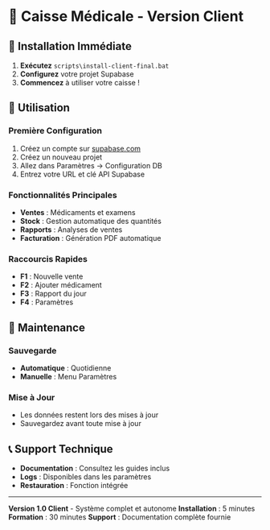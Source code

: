 
# 🏥 Caisse Médicale - Version Client

## 🚀 Installation Immédiate

1. **Exécutez** `scripts\install-client-final.bat`
2. **Configurez** votre projet Supabase
3. **Commencez** à utiliser votre caisse !

## 📖 Utilisation

### Première Configuration
1. Créez un compte sur [supabase.com](https://supabase.com)
2. Créez un nouveau projet
3. Allez dans Paramètres → Configuration DB
4. Entrez votre URL et clé API Supabase

### Fonctionnalités Principales
- **Ventes** : Médicaments et examens
- **Stock** : Gestion automatique des quantités
- **Rapports** : Analyses de ventes
- **Facturation** : Génération PDF automatique

### Raccourcis Rapides
- **F1** : Nouvelle vente
- **F2** : Ajouter médicament
- **F3** : Rapport du jour
- **F4** : Paramètres

## 🔧 Maintenance

### Sauvegarde
- **Automatique** : Quotidienne
- **Manuelle** : Menu Paramètres

### Mise à Jour
- Les données restent lors des mises à jour
- Sauvegardez avant toute mise à jour

## 📞 Support Technique

- **Documentation** : Consultez les guides inclus
- **Logs** : Disponibles dans les paramètres
- **Restauration** : Fonction intégrée

---

**Version 1.0 Client** - Système complet et autonome
**Installation** : 5 minutes
**Formation** : 30 minutes
**Support** : Documentation complète fournie
